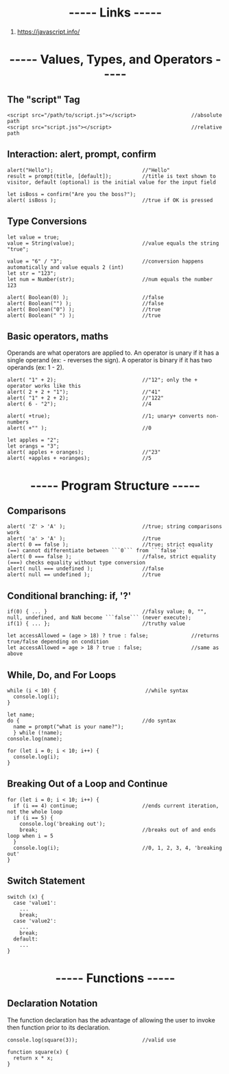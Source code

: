 <h1 align=center>----- Links -----</h1>

1. https://javascript.info/

<h1 align=center>----- Values, Types, and Operators -----</h1>

## The "script" Tag

    <script src="/path/to/script.js"></script>                  //absolute path
    <script src="script.jss"></script>                          //relative path

## Interaction: alert, prompt, confirm

    alert("Hello");                             //"Hello"
    result = prompt(title, [default]);          //title is text shown to visitor, default (optional) is the initial value for the input field
    
    let isBoss = confirm("Are you the boss?");
    alert( isBoss );                            //true if OK is pressed
    
## Type Conversions

    let value = true;
    value = String(value);                      //value equals the string "true";
    
    value = "6" / "3";                          //conversion happens automatically and value equals 2 (int)
    let str = "123";
    let num = Number(str);                      //num equals the number 123
    
    alert( Boolean(0) );                        //false
    alert( Boolean("") );                       //false
    alert( Boolean("0") );                      //true
    alert( Boolean(" ") );                      //true

## Basic operators, maths
Operands are what operators are applied to. An operator is unary if it has a single operand (ex: - reverses the sign). A operator is binary if it has two operands (ex: 1 - 2).

    alert( "1" + 2);                            //"12"; only the + operator works like this
    alert( 2 + 2 + "1");                        //"41"
    alert( "1" + 2 + 2);                        //"122"
    alert( 6 - "2");                            //4
    
    alert( +true);                              //1; unary+ converts non-numbers
    alert( +"" );                               //0
    
    let apples = "2";
    let orangs = "3";
    alert( apples + oranges);                   //"23"
    alert( +apples + +oranges);                 //5
    
<h1 align=center>----- Program Structure -----</h1>
    
## Comparisons

    alert( 'Z' > 'A' );                         //true; string comparisons work
    alert( 'a' > 'A' );                         //true
    alert( 0 == false );                        //true; strict equality (==) cannot differentiate between ```0``` from ```false```
    alert( 0 === false );                       //false, strict equality (===) checks equality without type conversion
    alert( null === undefined );                //false
    alert( null == undefined );                 //true
    
## Conditional branching: if, '?'

    if(0) { ... }                               //falsy value; 0, "", null, undefined, and NaN become ```false``` (never execute);
    if(1) { ... };                              //truthy value
    
    let accessAllowed = (age > 18) ? true : false;              //returns true/false depending on condition
    let accessAllowed = age > 18 ? true : false;                //same as above
    
## While, Do, and For Loops
    
    while (i < 10) {                             //while syntax
      console.log(i);
    }
    
    let name;
    do {                                        //do syntax
      name = prompt("what is your name?");
      } while (!name);
    console.log(name);
    
    for (let i = 0; i < 10; i++) {
      console.log(i);
    }
    
## Breaking Out of a Loop and Continue
    
    for (let i = 0; i < 10; i++) {
      if (i == 4) continue;                     //ends current iteration, not the whole loop
      if (i == 5) {
        console.log('breaking out');
        break;                                  //breaks out of and ends loop when i = 5
      }
      console.log(i);                           //0, 1, 2, 3, 4, 'breaking out'
    }

## Switch Statement

    switch (x) {
      case 'value1':
        ...
        break;
      case 'value2':
        ...
        break;
      default:
        ...
    }
    
<h1 align=center>----- Functions -----</h1>

## Declaration Notation
The function declaration has the advantage of allowing the user to invoke then function prior to its declaration.

    console.log(square(3));                     //valid use
    
    function square(x) {
      return x * x;
    }
    
    
    
    
    
    
    
    
    
    
    
    
    
    
    
    
    
